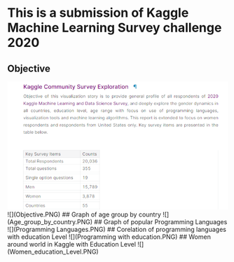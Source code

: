 # This is a submission of Kaggle Machine Learning Survey challenge 2020

## Objective 
<img src = "Objective.PNG">
![](Objective.PNG)
## Graph of age group by country
![](Age_group_by_country.PNG)
## Graph of popular Programming Languages
![](Programming Languages.PNG)
## Corelation of programming languages with education Level
![](Programming with education.PNG)
## Women around world in Kaggle with Education Level
![](Women_education_Level.PNG)